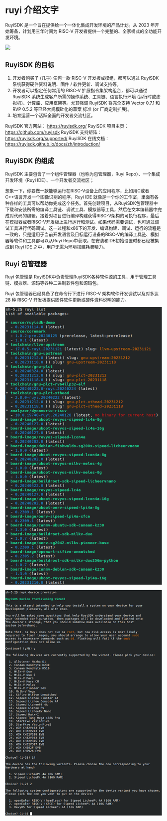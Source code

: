 # ruyi 介绍文字

RuyiSDK 是一个旨在提供给一个一体化集成开发环境的产品计划。从 2023 年开始筹备，计划用三年时间为 RISC-V 开发者提供一个完整的、全家桶式的全功能开发环境。

![](https://ruyisdk.github.io/docs/assets/ruyisdk.DlLqNkX-.png)

## RuyiSDK 的目标

1. 开发者购买了 (几乎) 任何一款 RISC-V 开发板或模组，都可以通过 RuyiSDK 系统获得硬件资料说明、固件 / 软件更新、调试支持等。
2. 开发者可以指定任何常用的 RISC-V 扩展指令集架构组合，都可以通过 RuyiSDK 系统生成客户所需的操作系统、工具链、语言执行环境 (运行时或虚拟机)、计算库、应用框架等。尤其强调 RuyiSDK 将完全支持 Vector 0.7.1 和 RVP 0.5.2 等已经大规模硅化的草案 标准 (or 厂商定制扩展)。
3. 培育运营一个活跃全面的开发者交流社区。

RuyiSDK 官方网站： https://ruyisdk.org/
RuyiSDK 项目主页： https://github.com/ruyisdk
RuyiSDK 支持矩阵： https://ruyisdk.org/supported/
RuyiSDK 在线文档： https://ruyisdk.github.io/docs/zh/introduction/

## RuyiSDK 的组成

RuyiSDK 主要包含了一个组件管理器（也称为包管理器，Ruyi Repo）、一个集成开发环境（Ruyi IDE）、一个开发者交流社区；

想象一下，你要做一款能够运行在RISC-V设备上的应用程序，比如用C或者C++语言开发一个图像识别的程序，Ruyi IDE 就像是一个你的工作室，里面有各种各样的工具可以帮助你完成这个任务。首先创建项目，从RuyiSDK包管理器中下载和安装所需的编译工具链、调试工具、模拟器等工具，然后在文本编辑器中完成对代码的编辑，接着对项目进行编译构建获得RISC-V架构的可执行程序，最后在模拟器或者RISC-V开发板上进行运行和测试。如果代码需要调试，也可通过调试工具进行代码调试。这一过程和x86下的开发、编译构建、调试、运行的流程是一致的，只是适用于当前开发语言及目标运行设备的RISC-V的编译工具链、模拟器等软件和工具都可以从Ruyi Repo中获取，在安装和IDE初始设置时都已经被集成到 Ruyi IDE 之中，用户无需为环境搭建耗费精力。

## Ruyi 包管理器

Ruyi 包管理是 RuyiSDK中负责管理RuyiSDK各种软件源的工具，用于管理工具链、模拟器、源码等各种二进制软件包和源码包。

Ruyi 包管理器已经具备了在命令行下进行 RISC-V 架构软件开发调试以及对多达 28 种 RISC-V 开发板提供固件软件更新或硬件资料说明的能力。

![](./imgs/ruyi-list.png)

![](./imgs/ruyi-device-provision.png)
